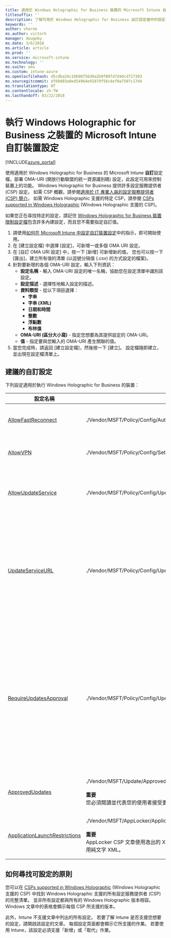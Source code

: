 ```yaml
---
title: 適用於 Windows Holographic for Business 裝置的 Microsoft Intune 自訂設定
titlesuffix: ''
description: 了解可用於 Windows Holographic for Business 自訂設定檔中的設定。
keywords: ''
author: vhorne
ms.author: victorh
manager: dougeby
ms.date: 3/6/2018
ms.article: article
ms.prod: ''
ms.service: microsoft-intune
ms.technology: ''
ms.suite: ems
ms.custom: intune-azure
ms.openlocfilehash: d5cdba24c10b90756d9a2b9f08fd7d4dcd727303
ms.sourcegitcommit: df60d03a0ed54964e91879f56c4ef0a7507c17d4
ms.translationtype: HT
ms.contentlocale: zh-TW
ms.lasthandoff: 03/22/2018
---
```

# <a name="microsoft-intune-custom-device-settings-for-devices-running-windows-holographic-for-business"></a>執行 Windows Holographic for Business 之裝置的 Microsoft Intune 自訂裝置設定

[!INCLUDE[azure_portal](./includes/azure_portal.md)]

 使用適用於 Windows Holographic for Business 的 Microsoft Intune **自訂**設定檔，部署 OMA-URI (開放行動聯盟的統一資源識別碼) 設定，此設定可用來控制裝置上的功能。 Windows Holographic for Business 提供許多設定服務提供者 (CSP) 設定。 如需 CSP 概觀，請參閱[適用於 IT 專業人員的設定服務提供者 (CSP) 簡介](https://technet.microsoft.com/itpro/windows/manage/how-it-pros-can-use-configuration-service-providers)。 如需 Windows Holographic 支援的特定 CSP，請參閱 [CSPs supported in Windows Holographic](https://docs.microsoft.com/windows/client-management/mdm/configuration-service-provider-reference#hololens) (Windows Holographic 支援的 CSP)。

如果您正在尋找特定的設定，請記住 [Windows Holographic for Business 裝置限制設定檔](device-restrictions-windows-holographic.md)包含許多內建設定，而且您不需要指定自訂值。

1. 請使用[如何在 Microsoft Intune 中設定自訂裝置設定](custom-settings-configure.md)中的指示，即可開始使用。
2. 在 [建立設定檔] 中選擇 [設定]，可新增一或多個 OMA URI 設定。
3. 在 [自訂 OMA URI 設定] 中，按一下 [新增] 可新增新的值。 您也可以按一下 [匯出]，建立所有值的清單 (以逗號分隔值 (.csv) 的方式設定的檔案)。
4. 針對要新增的各個 OMA-URI 設定，輸入下列資訊：
    - **設定名稱** - 輸入 OMA-URI 設定的唯一名稱，協助您在設定清單中識別該設定。
    - **設定描述** - 選擇性地輸入設定的描述。
    - **資料類型** - 從以下項目選擇︰
        - **字串**
        - **字串 (XML)**
        - **日期和時間**
        - **整數**
        - **浮點數**
        - **布林值**
    - **OMA-URI (區分大小寫)** - 指定您想要為其提供設定的 OMA-URI。
    - **值** - 指定要與您輸入的 OMA-URI 產生關聯的值。
1. 當您完成時，請返回 [建立設定檔]，然後按一下 [建立]。
設定檔隨即建立，並出現在設定檔清單上。

## <a name="recommended-custom-settings"></a>建議的自訂設定

下列設定適用於執行 Windows Holographic for Business 的裝置：


|設定名稱|OMA-URI|資料類型  |
|---------|---------|---------|
|[AllowFastReconnect](https://docs.microsoft.com/windows/client-management/mdm/policy-csp-authentication#authentication-allowfastreconnect)|./Vendor/MSFT/Policy/Config/Authentication/AllowFastReconnect|整數<br>0 - 不允許<br>1 - 允許 (預設值)|
|[AllowVPN](https://docs.microsoft.com/windows/client-management/mdm/policy-csp-settings#settings-allowvpn)|./Vendor/MSFT/Policy/Config/Settings/AllowVPN|整數<br>0 - 不允許<br>1 - 允許 (預設值)|
|[AllowUpdateService](https://docs.microsoft.com/windows/client-management/mdm/policy-csp-update#update-allowupdateservice)|./Vendor/MSFT/Policy/Config/Update/AllowUpdateService|整數<br>0 – 不允許更新服務 <br>1 – 允許更新服務允許 (預設值)。|
|[UpdateServiceURL](https://docs.microsoft.com/windows/client-management/mdm/policy-csp-update#update-updateserviceurl)|./Vendor/MSFT/Policy/Config/Update/UpdateServiceUrl|字串<br>URL - 裝置會在指定的 URL 檢查來自 WSUS 伺服器的更新。<br>未設定 - 裝置會檢查來自 Microsoft Update 的更新。|
|[RequireUpdatesApproval](https://docs.microsoft.com/windows/client-management/mdm/policy-csp-update#update-requireupdateapproval)|./Vendor/MSFT/Policy/Config/Update/RequireUpdateApproval|整數<br>0 - 未設定。 裝置會安裝所有適用的更新。<br>1 - 裝置只會安裝適用並且在核准更新清單上的更新。 如果 IT 想要控制在裝置上部署更新，例如需要先測試才能部署時，將此原則設定為 1。|
|[ApprovedUpdates](https://docs.microsoft.com/windows/client-management/mdm/update-csp)|./Vendor/MSFT/Update/ApprovedUpdates<br><br>**重要**<br>您必須閱讀並代表您的使用者接受更新 EULA。 若不這樣做將違反法律或契約義務。|更新核准以及代表終端使用者接受 UELA 的節點。|
[ApplicationLaunchRestrictions](https://docs.microsoft.com/windows/client-management/mdm/applocker-csp)|./Vendor/MSFT/AppLocker/ApplicationLaunchRestrictions/*Grouping*/*ApplicationType*/Policy<br><br>**重要**<br>AppLocker CSP 文章使用逸出的 XML 範例。 若要使用 Intune 自訂設定檔進行設定，您必須使用純文字 XML。|字串<br>如需詳細資訊，請參閱 [AppLocker CSP](https://docs.microsoft.com/windows/client-management/mdm/applocker-csp) 一文。

## <a name="how-to-find-the-policies-you-can-configure"></a>如何尋找可設定的原則

您可以在 [CSPs supported in Windows Holographic](https://docs.microsoft.com/windows/client-management/mdm/configuration-service-provider-reference#hololens) (Windows Holographic 支援的 CSP) 中找到 Windows Holographic 支援的所有設定服務提供者 (CSP) 的完整清單。 並非所有設定都與所有的 Windows Holographic 版本相容。 Windows 文章中的表格會顯示每個 CSP 所支援的版本。

此外，Intune 不支援文章中列出的所有設定。 若要了解 Intune 是否支援您想要的設定，請開啟該設定的文章。 每個設定頁面都會顯示它所支援的作業。 若要使用 Intune，該設定必須支援「新增」或「取代」作業。
